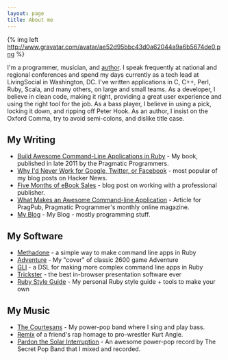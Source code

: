 ```yaml
---
layout: page
title: About me
---
```

{% img left http://www.gravatar.com/avatar/ae52d95bbc43d0a62044a9a6b5674de0.png %}

I'm a programmer, musician, and <a href="http://www.awesomecommandlineapps.com">author</a>.  I speak frequently at national and regional conferences and spend my days currently as a tech lead at LivingSocial in Washington, DC. I've written applications in C, C++, Perl, Ruby, Scala, and many others, on large and small teams. As a developer, I believe in clean code, making it right, providing a great user experience and using the right tool for the job.  As a bass player, I believe in using a pick, locking it down, and ripping off Peter Hook.  As an author, I insist on the Oxford Comma, try to avoid semi-colons, and dislike title case.

## My Writing

* [Build Awesome Command-Line Applications in Ruby][clibook] - My book, published in late 2011 by the Pragmatic Programmers.
* [Why I'd Never Work for Google, Twitter, or Facebook][nogoogle] - most popular of my blog posts on Hacker News.
* [Five Months of eBook Sales][ebooksales] - blog post on working with a professional publisher.
* [What Makes an Awesome Command-line Application][pragpub] - Article for PragPub, Pragmatic Programmer's monthly online magazine.
* [My Blog](/blog/archives) - My Blog - mostly programming stuff.

[clibook]: http://pragprog.com/book/dccar/build-awesome-command-line-applications-in-ruby
[nogoogle]: http://naildrivin5.com/blog/2011/08/01/why-i-wont-work-for-google-twitter-facebook.html
[ebooksales]: http://naildrivin5.com/blog/2012/04/24/five-months-of-ebook-sales.html
[pragpub]: http://pragprog.com/magazines/2012-05/what-makes-an-awesome-commandline-application

## My Software

* [Methadone][methadone] - a simple way to make command line apps in Ruby
* [Adventure][adventure] - My "cover" of classic 2600 game Adventure
* [GLI][gli] - a DSL for making more complex command line apps in Ruby
* [Trickster][trickster] - the best in-browser presentation software ever
* [Ruby Style Guide][ruby-style] - My personal Ruby style guide + tools to make your own

[methadone]: https://github.com/davetron5000/methadone
[gli]: https://github.com/davetron5000/gli
[trickster]: https://github.com/davetron5000/trickster
[ruby-style]: https://github.com/davetron5000/ruby-style
[adventure]: http://naildrivin5.com/adventure/

## My Music

* [The Courtesans](http://www.facebook.com/courtesans) - My power-pop band where I sing and play bass.
* [Remix](http://www.reverbnation.com/davetron5000) of a friend's rap homage to pro-wrestler Kurt Angle.
* [Pardon the Solar Interruption](http://www.cdbaby.com/cd/secretpopband) - An awesome power-pop record by The Secret Pop Band that I mixed and recorded.
